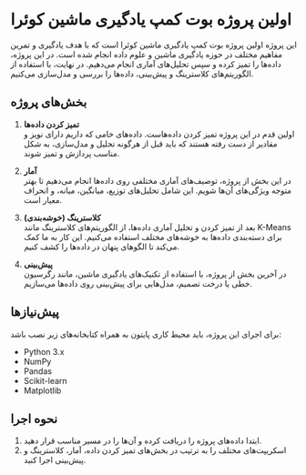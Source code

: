 # اولین پروژه بوت کمپ یادگیری ماشین کوئرا

این پروژه اولین پروژه بوت کمپ یادگیری ماشین کوئرا است که با هدف یادگیری و تمرین مفاهیم مختلف در حوزه یادگیری ماشین و علوم داده انجام شده است. در این پروژه، داده‌ها را تمیز کرده و سپس تحلیل‌های آماری انجام می‌دهیم. در نهایت، با استفاده از الگوریتم‌های کلاسترینگ و پیش‌بینی، داده‌ها را بررسی و مدل‌سازی می‌کنیم.

## بخش‌های پروژه

1. **تمیز کردن داده‌ها**  
   اولین قدم در این پروژه تمیز کردن داده‌هاست. داده‌های خامی که داریم دارای نویز و مقادیر از دست رفته هستند که باید قبل از هرگونه تحلیل و مدل‌سازی، به شکل مناسب پردازش و تمیز شوند.

2. **آمار**  
   در این بخش از پروژه، توصیف‌های آماری مختلفی روی داده‌ها انجام می‌دهیم تا بهتر متوجه ویژگی‌های آن‌ها شویم. این شامل تحلیل‌های توزیع، میانگین، میانه، و انحراف معیار است.

3. **کلاسترینگ (خوشه‌بندی)**  
   بعد از تمیز کردن و تحلیل آماری داده‌ها، از الگوریتم‌های کلاسترینگ مانند K-Means برای دسته‌بندی داده‌ها به خوشه‌های مختلف استفاده می‌کنیم. این کار به ما کمک می‌کند تا الگوهای پنهان در داده‌ها را کشف کنیم.

4. **پیش‌بینی**  
   در آخرین بخش از پروژه، با استفاده از تکنیک‌های یادگیری ماشین، مانند رگرسیون خطی یا درخت تصمیم، مدل‌هایی برای پیش‌بینی روی داده‌ها می‌سازیم.

## پیش‌نیازها

برای اجرای این پروژه، باید محیط کاری پایتون به همراه کتابخانه‌های زیر نصب باشد:

- Python 3.x
- NumPy
- Pandas
- Scikit-learn
- Matplotlib

## نحوه اجرا

1. ابتدا داده‌های پروژه را دریافت کرده و آن‌ها را در مسیر مناسب قرار دهید.
2. اسکریپت‌های مختلف را به ترتیب در بخش‌های تمیز کردن داده، آمار، کلاسترینگ و پیش‌بینی اجرا کنید.

